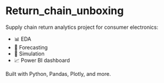 # Return_chain_unboxing

Supply chain return analytics project for consumer electronics:
- 📊 EDA
- 🔮 Forecasting
- 🔁 Simulation
- 📈 Power BI dashboard

Built with Python, Pandas, Plotly, and more.
